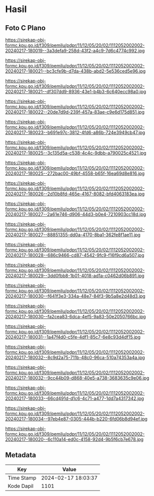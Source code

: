 # Hasil

## Foto C Plano

https://sirekap-obj-formc.kpu.go.id/f309/pemilu/pdpr/11/12/05/20/02/1112052002002-20240217-180019--3a3defa9-258d-43f2-a4c9-7d6c4774c992.jpg

https://sirekap-obj-formc.kpu.go.id/f309/pemilu/pdpr/11/12/05/20/02/1112052002002-20240217-180021--bc3cfe9b-d7da-438b-abd2-5e536ced5e96.jpg

https://sirekap-obj-formc.kpu.go.id/f309/pemilu/pdpr/11/12/05/20/02/1112052002002-20240217-180021--df307dd9-8936-43e1-b4b3-6c640ecc98a0.jpg

https://sirekap-obj-formc.kpu.go.id/f309/pemilu/pdpr/11/12/05/20/02/1112052002002-20240217-180022--20de7d9d-239f-457a-83ae-c9e6d175d851.jpg

https://sirekap-obj-formc.kpu.go.id/f309/pemilu/pdpr/11/12/05/20/02/1112052002002-20240217-180023--b691e97c-3812-4fd6-a86b-724e3949cb47.jpg

https://sirekap-obj-formc.kpu.go.id/f309/pemilu/pdpr/11/12/05/20/02/1112052002002-20240217-180025--3c135d5a-c538-4c4c-9dbb-a790025c4521.jpg

https://sirekap-obj-formc.kpu.go.id/f309/pemilu/pdpr/11/12/05/20/02/1112052002002-20240217-180025--272bac00-49bf-4558-b65f-16ea69d8e816.jpg

https://sirekap-obj-formc.kpu.go.id/f309/pemilu/pdpr/11/12/05/20/02/1112052002002-20240217-180026--2d10b8fd-465e-4167-8082-bfd4063183ea.jpg

https://sirekap-obj-formc.kpu.go.id/f309/pemilu/pdpr/11/12/05/20/02/1112052002002-20240217-180027--2a61e746-d906-44d3-b0e4-7210903cc18d.jpg

https://sirekap-obj-formc.kpu.go.id/f309/pemilu/pdpr/11/12/05/20/02/1112052002002-20240217-180027--88851355-dd0a-4170-8ba1-362fe8f1ae11.jpg

https://sirekap-obj-formc.kpu.go.id/f309/pemilu/pdpr/11/12/05/20/02/1112052002002-20240217-180028--686c9466-cd87-4542-9fc9-f16f9cd6a507.jpg

https://sirekap-obj-formc.kpu.go.id/f309/pemilu/pdpr/11/12/05/20/02/1112052002002-20240217-180029--3dd0fbb8-1b01-4018-ad1a-c0462d06b891.jpg

https://sirekap-obj-formc.kpu.go.id/f309/pemilu/pdpr/11/12/05/20/02/1112052002002-20240217-180030--f641f3e3-334a-48e7-84f3-9b5a8e2d48d3.jpg

https://sirekap-obj-formc.kpu.go.id/f309/pemilu/pdpr/11/12/05/20/02/1112052002002-20240217-180030--fa2cea83-6dca-4ef5-9a83-50e2050766bc.jpg

https://sirekap-obj-formc.kpu.go.id/f309/pemilu/pdpr/11/12/05/20/02/1112052002002-20240217-180031--1a47f4d0-c5fe-4df1-85c7-6e8c93d4df15.jpg

https://sirekap-obj-formc.kpu.go.id/f309/pemilu/pdpr/11/12/05/20/02/1112052002002-20240217-180032--8c9d2a75-711b-48c0-96ca-510a74353a4a.jpg

https://sirekap-obj-formc.kpu.go.id/f309/pemilu/pdpr/11/12/05/20/02/1112052002002-20240217-180032--9cc44b09-d868-40e5-a738-3683635c9e06.jpg

https://sirekap-obj-formc.kpu.go.id/f309/pemilu/pdpr/11/12/05/20/02/1112052002002-20240217-180033--66cd491d-d1c6-4c71-a477-1dd7a4317342.jpg

https://sirekap-obj-formc.kpu.go.id/f309/pemilu/pdpr/11/12/05/20/02/1112052002002-20240217-180034--97eb4e87-0305-444b-b220-6fd06b8d94ef.jpg

https://sirekap-obj-formc.kpu.go.id/f309/pemilu/pdpr/11/12/05/20/02/1112052002002-20240217-180020--6c110a14-ed0c-4158-92d4-9b5f6cb7e678.jpg


## Metadata

| Key        | Value               |
| ---------- | ------------------- |
| Time Stamp | 2024-02-17 18:03:37 |
| Kode Dapil | 1101                |



